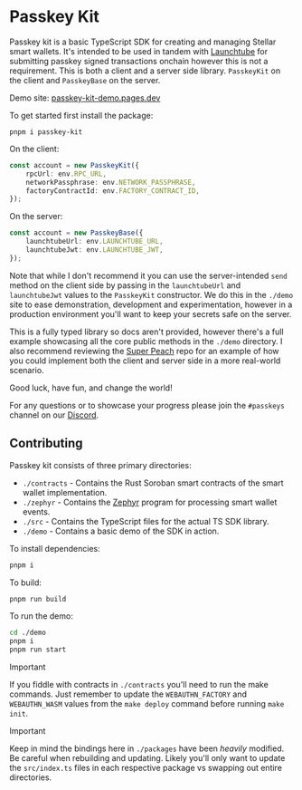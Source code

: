 # Passkey Kit

Passkey kit is a basic TypeScript SDK for creating and managing Stellar smart wallets. It's intended to be used in tandem with [Launchtube](https://github.com/kalepail/launchtube) for submitting passkey signed transactions onchain however this is not a requirement. This is both a client and a server side library. `PasskeyKit` on the client and `PasskeyBase` on the server.

Demo site: [passkey-kit-demo.pages.dev](https://passkey-kit-demo.pages.dev/)

To get started first install the package:
```
pnpm i passkey-kit
```

On the client:
```ts
const account = new PasskeyKit({
    rpcUrl: env.RPC_URL,
    networkPassphrase: env.NETWORK_PASSPHRASE,
    factoryContractId: env.FACTORY_CONTRACT_ID,
});
```

On the server:
```ts
const account = new PasskeyBase({
    launchtubeUrl: env.LAUNCHTUBE_URL,
    launchtubeJwt: env.LAUNCHTUBE_JWT,
});
```

Note that while I don't recommend it you can use the server-intended `send` method on the client side by passing in the `launchtubeUrl` and `launchtubeJwt` values to the `PasskeyKit` constructor. We do this in the `./demo` site to ease demonstration, development and experimentation, however in a production environment you'll want to keep your secrets safe on the server.

This is a fully typed library so docs aren't provided, however there's a full example showcasing all the core public methods in the `./demo` directory. I also recommend reviewing the [Super Peach](https://github.com/kalepail/superpeach) repo for an example of how you could implement both the client and server side in a more real-world scenario.

Good luck, have fun, and change the world!

For any questions or to showcase your progress please join the `#passkeys` channel on our [Discord](https://discord.gg/stellardev).

## Contributing 

Passkey kit consists of three primary directories:
- `./contracts` - Contains the Rust Soroban smart contracts of the smart wallet implementation.
- `./zephyr` - Contains the [Zephyr](https://www.mercurydata.app/products/zephyr-vm) program for processing smart wallet events.
- `./src` - Contains the TypeScript files for the actual TS SDK library.
- `./demo` - Contains a basic demo of the SDK in action.

To install dependencies:

```bash
pnpm i
```

To build:

```bash
pnpm run build
```

To run the demo:

```bash
cd ./demo
pnpm i
pnpm run start
```

> [!IMPORTANT]
> If you fiddle with contracts in `./contracts` you'll need to run the make commands. Just remember to update the `WEBAUTHN_FACTORY` and `WEBAUTHN_WASM` values from the `make deploy` command before running `make init`.

> [!IMPORTANT]
> Keep in mind the bindings here in `./packages` have been _heavily_ modified. Be careful when rebuilding and updating. Likely you'll only want to update the `src/index.ts` files in each respective package vs swapping out entire directories.
